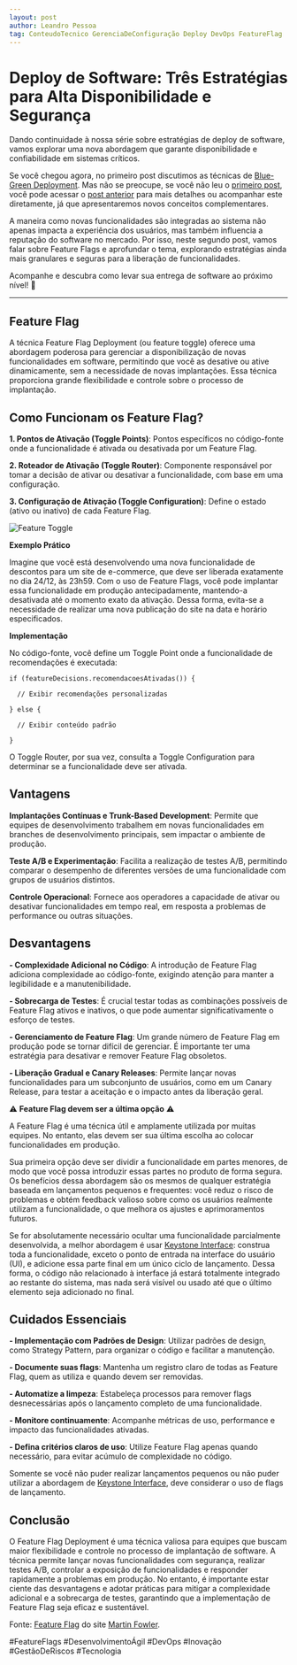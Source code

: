```yaml
---
layout: post
author: Leandro Pessoa
tag: ConteudoTecnico GerenciaDeConfiguração Deploy DevOps FeatureFlag
---
```


# Deploy de Software: Três Estratégias para Alta Disponibilidade e Segurança

Dando continuidade à nossa série sobre estratégias de deploy de software, vamos explorar uma nova abordagem que garante disponibilidade e confiabilidade em sistemas críticos.

Se você chegou agora, no primeiro post discutimos as técnicas de [Blue-Green Deployment](https://leandropsouza1.github.io/devaneios/Deploy-de-Software-Blue-Green). Mas não se preocupe, se você não leu o [primeiro post](https://leandropsouza1.github.io/devaneios/Deploy-de-Software-Blue-Green), você pode acessar o [post anterior](https://leandropsouza1.github.io/devaneios/Deploy-de-Software-Blue-Green) para mais detalhes ou acompanhar este diretamente, já que apresentaremos novos conceitos complementares.

A maneira como novas funcionalidades são integradas ao sistema não apenas impacta a experiência dos usuários, mas também influencia a reputação do software no mercado. Por isso, neste segundo post, vamos falar sobre Feature Flags e aprofundar o tema, explorando estratégias ainda mais granulares e seguras para a liberação de funcionalidades.

Acompanhe e descubra como levar sua entrega de software ao próximo nível! 🚀

---

## Feature Flag

A técnica Feature Flag Deployment (ou feature toggle) oferece uma abordagem poderosa para gerenciar a disponibilização de novas funcionalidades em software, permitindo que você as desative ou ative dinamicamente, sem a necessidade de novas implantações. Essa técnica proporciona grande flexibilidade e controle sobre o processo de implantação.

## Como Funcionam os Feature Flag?

**1. Pontos de Ativação (Toggle Points)**: Pontos específicos no código-fonte onde a funcionalidade é ativada ou desativada por um Feature Flag.

**2. Roteador de Ativação (Toggle Router)**: Componente responsável por tomar a decisão de ativar ou desativar a funcionalidade, com base em uma configuração.

**3. Configuração de Ativação (Toggle Configuration)**: Define o estado (ativo ou inativo) de cada Feature Flag.

![Feature Toggle](https://martinfowler.com/bliki/images/featureToggle/featureToggle.png)

**Exemplo Prático**

Imagine que você está desenvolvendo uma nova funcionalidade de descontos para um site de e-commerce, que deve ser liberada exatamente no dia 24/12, às 23h59. Com o uso de Feature Flags, você pode implantar essa funcionalidade em produção antecipadamente, mantendo-a desativada até o momento exato da ativação. Dessa forma, evita-se a necessidade de realizar uma nova publicação do site na data e horário especificados.

**Implementação**

No código-fonte, você define um Toggle Point onde a funcionalidade de recomendações é executada:

```
if (featureDecisions.recomendacoesAtivadas()) {

  // Exibir recomendações personalizadas

} else {

  // Exibir conteúdo padrão

}
```

O Toggle Router, por sua vez, consulta a Toggle Configuration para determinar se a funcionalidade deve ser ativada.

## Vantagens

**Implantações Contínuas e Trunk-Based Development**: Permite que equipes de desenvolvimento trabalhem em novas funcionalidades em branches de desenvolvimento principais, sem impactar o ambiente de produção.

**Teste A/B e Experimentação**: Facilita a realização de testes A/B, permitindo comparar o desempenho de diferentes versões de uma funcionalidade com grupos de usuários distintos.

**Controle Operacional**: Fornece aos operadores a capacidade de ativar ou desativar funcionalidades em tempo real, em resposta a problemas de performance ou outras situações.

## Desvantagens

**- Complexidade Adicional no Código**: A introdução de Feature Flag adiciona complexidade ao código-fonte, exigindo atenção para manter a legibilidade e a manutenibilidade.

**- Sobrecarga de Testes**: É crucial testar todas as combinações possíveis de Feature Flag ativos e inativos, o que pode aumentar significativamente o esforço de testes.

**- Gerenciamento de Feature Flag**: Um grande número de Feature Flag em produção pode se tornar difícil de gerenciar. É importante ter uma estratégia para desativar e remover Feature Flag obsoletos.

**- Liberação Gradual e Canary Releases**: Permite lançar novas funcionalidades para um subconjunto de usuários, como em um Canary Release, para testar a aceitação e o impacto antes da liberação geral.

⚠️ **Feature Flag devem ser a última opção** ⚠️

A Feature Flag é uma técnica útil e amplamente utilizada por muitas equipes. No entanto, elas devem ser sua última escolha ao colocar funcionalidades em produção.

Sua primeira opção deve ser dividir a funcionalidade em partes menores, de modo que você possa introduzir essas partes no produto de forma segura. Os benefícios dessa abordagem são os mesmos de qualquer estratégia baseada em lançamentos pequenos e frequentes: você reduz o risco de problemas e obtém feedback valioso sobre como os usuários realmente utilizam a funcionalidade, o que melhora os ajustes e aprimoramentos futuros.

Se for absolutamente necessário ocultar uma funcionalidade parcialmente desenvolvida, a melhor abordagem é usar [Keystone Interface](https://martinfowler.com/bliki/KeystoneInterface.html): construa toda a funcionalidade, exceto o ponto de entrada na interface do usuário (UI), e adicione essa parte final em um único ciclo de lançamento. Dessa forma, o código não relacionado à interface já estará totalmente integrado ao restante do sistema, mas nada será visível ou usado até que o último elemento seja adicionado no final.

## Cuidados Essenciais

**- Implementação com Padrões de Design**: Utilizar padrões de design, como Strategy Pattern, para organizar o código e facilitar a manutenção.

**- Documente suas flags**: Mantenha um registro claro de todas as Feature Flag, quem as utiliza e quando devem ser removidas.

**- Automatize a limpeza**: Estabeleça processos para remover flags desnecessárias após o lançamento completo de uma funcionalidade.

**- Monitore continuamente**: Acompanhe métricas de uso, performance e impacto das funcionalidades ativadas.

**- Defina critérios claros de uso**: Utilize Feature Flag apenas quando necessário, para evitar acúmulo de complexidade no código.

Somente se você não puder realizar lançamentos pequenos ou não puder utilizar a abordagem de [Keystone Interface](https://martinfowler.com/bliki/KeystoneInterface.html), deve considerar o uso de flags de lançamento.

## Conclusão

O Feature Flag Deployment é uma técnica valiosa para equipes que buscam maior flexibilidade e controle no processo de implantação de software. A técnica permite lançar novas funcionalidades com segurança, realizar testes A/B, controlar a exposição de funcionalidades e responder rapidamente a problemas em produção. No entanto, é importante estar ciente das desvantagens e adotar práticas para mitigar a complexidade adicional e a sobrecarga de testes, garantindo que a implementação de Feature Flag seja eficaz e sustentável.

Fonte: [Feature Flag](https://martinfowler.com/bliki/FeatureFlag.html) do site [Martin Fowler](https://martinfowler.com/).

#FeatureFlags #DesenvolvimentoÁgil #DevOps #Inovação #GestãoDeRiscos #Tecnologia
